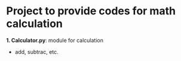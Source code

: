 # Project to provide codes for math calculation

**1. Calculator.py**: module for calculation
- add, subtrac, etc.
